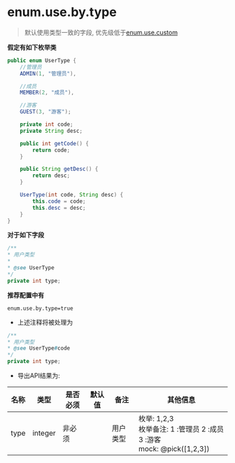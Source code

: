 # enum.use.by.type

> 默认使用类型一致的字段, 优先级低于[enum.use.custom](enum_use_custom.md)


**假定有如下枚举类** 

```java
public enum UserType {
    //管理员
    ADMIN(1, "管理员"),

    //成员
    MEMBER(2, "成员"),

    //游客
    GUEST(3, "游客");

    private int code;
    private String desc;

    public int getCode() {
        return code;
    }

    public String getDesc() {
        return desc;
    }

    UserType(int code, String desc) {
        this.code = code;
        this.desc = desc;
    }
}
```

**对于如下字段**

```java
/**
* 用户类型
*
* @see UserType
*/
private int type;
```

**推荐配置中有**

```properties
enum.use.by.type=true
```

- 上述注释将被处理为

```java
/**
* 用户类型
* @see UserType#code
*/
private int type;
```

- 导出API结果为:

| 名称 | 类型 | 是否必须 | 默认值 | 备注 | 其他信息 |
| --- | --- | --- | --- | --- | --- |
| type | integer | 非必须 | | 用户类型 | 枚举: 1,2,3<br>枚举备注: 1 :管理员 2 :成员 3 :游客<br>mock: @pick([1,2,3])